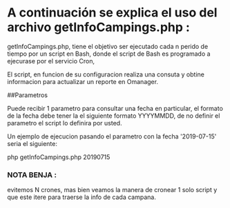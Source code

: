 # A continuación se explica el uso del archivo getInfoCampings.php :

getInfoCampings.php, tiene el objetivo ser ejecutado cada n perido de tiempo por un script en Bash, donde el script de Bash es programado a ejecurase por el servicio Cron, 

El script, en funcion de su configuracion realiza una consuta y obtine informacion para actualizar un reporte en Omanager.

##Parametros 

Puede recibir 1 parametro para consultar una fecha en particular, el formato de la fecha debe tener la el siguiente formato YYYYMMDD, de no definir el parametro el script lo definira por usted.

Un ejemplo de ejecucion pasando el parametro con la fecha '2019-07-15' seria el siguiente:

php getInfoCampings.php 20190715


### NOTA BENJA :

evitemos N crones, mas bien veamos la manera de cronear 1 solo script y que este itere para traerse la info de cada campana.